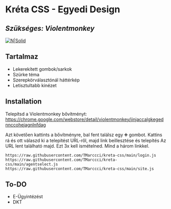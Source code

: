 # Kréta CSS - Egyedi Design
## _Szükséges: Violentmonkey_

[![N|Solid](https://violentmonkey.github.io/static/vm-6437e4e5a400c6eff1c23ead4d549b0a.png)](https://chrome.google.com/webstore/detail/violentmonkey/jinjaccalgkegednnccohejagnlnfdag)

## Tartalmaz

- Lekerekített gombok/sarkok
- Szürke téma
- Szerepkörválasztónál háttérkép
- Letisztultabb kinézet


## Installation

Telepítsd a Violentmonkey bővítményt: https://chrome.google.com/webstore/detail/violentmonkey/jinjaccalgkegednnccohejagnlnfdag

Azt követően kattints a bővítményre, bal fent találsz egy ➕ gombot. 
Kattins rá és ott válaszd ki a telepítést URL-ről, majd link beillesztése és telepítés
Az URL lent található majd. Ezt 3x kell ismételned. Mind a három linkkel.

```
https://raw.githubusercontent.com/TMarccci/kreta-css/main/login.js
https://raw.githubusercontent.com/TMarccci/kreta-css/main/agentselect.js
https://raw.githubusercontent.com/TMarccci/kreta-css/main/site.js
```

## To-DO

- E-Ügyintézést 
- DKT